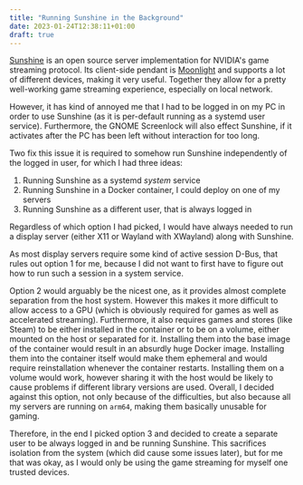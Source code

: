 ```yaml
---
title: "Running Sunshine in the Background"
date: 2023-01-24T12:38:11+01:00
draft: true
---
```


[Sunshine](https://github.com/LizardByte/Sunshine) is an open source server implementation for NVIDIA's game streaming protocol.
Its client-side pendant is [Moonlight](https://moonlight-stream.org/) and supports a lot of different devices, making it very useful.
Together they allow for a pretty well-working game streaming experience, especially on local network.

However, it has kind of annoyed me that I had to be logged in on my PC in order to use Sunshine (as it is per-default running as a systemd user service).
Furthermore, the GNOME Screenlock will also effect Sunshine, if it activates after the PC has been left without interaction for too long.

Two fix this issue it is required to somehow run Sunshine independently of the logged in user, for which I had three ideas:
1. Running Sunshine as a systemd *system* service
2. Running Sunshine in a Docker container, I could deploy on one of my servers
3. Running Sunshine as a different user, that is always logged in

Regardless of which option I had picked, I would have always needed to run a display server (either X11 or Wayland with XWayland) along with Sunshine.

As most display servers require some kind of active session D-Bus, that rules out option 1 for me, because I did not want to first have to figure out how to run such a session in a system service.

Option 2 would arguably be the nicest one, as it provides almost complete separation from the host system.
However this makes it more difficult to allow access to a GPU (which is obviously required for games as well as accelerated streaming).
Furthermore, it also requires games and stores (like Steam) to be either installed in the container or to be on a volume, either mounted on the host or separated for it.
Installing them into the base image of the container would result in an absurdly huge Docker image.
Installing them into the container itself would make them ephemeral and would require reinstallation whenever the container restarts.
Installing them on a volume would work, however sharing it with the host would be likely to cause problems if different library versions are used.
Overall, I decided against this option, not only because of the difficulties, but also because all my servers are running on ``arm64``, making them basically unusable for gaming.

Therefore, in the end I picked option 3 and decided to create a separate user to be always logged in and be running Sunshine.
This sacrifices isolation from the system (which did cause some issues later), but for me that was okay, as I would only be using the game streaming for myself one trusted devices.
